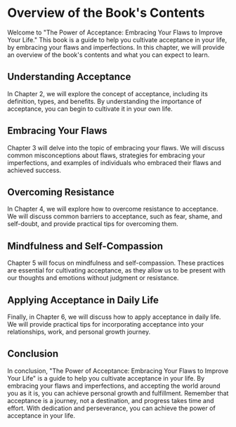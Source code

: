 # Overview of the Book's Contents

Welcome to "The Power of Acceptance: Embracing Your Flaws to Improve Your Life." This book is a guide to help you cultivate acceptance in your life, by embracing your flaws and imperfections. In this chapter, we will provide an overview of the book's contents and what you can expect to learn.

Understanding Acceptance
------------------------

In Chapter 2, we will explore the concept of acceptance, including its definition, types, and benefits. By understanding the importance of acceptance, you can begin to cultivate it in your own life.

Embracing Your Flaws
--------------------

Chapter 3 will delve into the topic of embracing your flaws. We will discuss common misconceptions about flaws, strategies for embracing your imperfections, and examples of individuals who embraced their flaws and achieved success.

Overcoming Resistance
---------------------

In Chapter 4, we will explore how to overcome resistance to acceptance. We will discuss common barriers to acceptance, such as fear, shame, and self-doubt, and provide practical tips for overcoming them.

Mindfulness and Self-Compassion
-------------------------------

Chapter 5 will focus on mindfulness and self-compassion. These practices are essential for cultivating acceptance, as they allow us to be present with our thoughts and emotions without judgment or resistance.

Applying Acceptance in Daily Life
---------------------------------

Finally, in Chapter 6, we will discuss how to apply acceptance in daily life. We will provide practical tips for incorporating acceptance into your relationships, work, and personal growth journey.

Conclusion
----------

In conclusion, "The Power of Acceptance: Embracing Your Flaws to Improve Your Life" is a guide to help you cultivate acceptance in your life. By embracing your flaws and imperfections, and accepting the world around you as it is, you can achieve personal growth and fulfillment. Remember that acceptance is a journey, not a destination, and progress takes time and effort. With dedication and perseverance, you can achieve the power of acceptance in your life.


